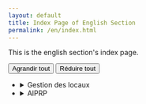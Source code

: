```yaml
---
layout: default
title: Index Page of English Section
permalink: /en/index.html
---
```


This is the english section's index page.

<div id="elements-business">
    <div class="btn-group mrgn-bttm-md">
        <button type="button" class="btn btn-default wb-toggle" data-toggle="{&quot;selector&quot;: &quot;details&quot;, &quot;parent&quot;: &quot;#elements-business&quot;, &quot;type&quot;: &quot;on&quot;, &quot;print&quot;: &quot;on&quot;}">Agrandir tout</button> <button type="button" class="btn btn-default wb-toggle" data-toggle="{&quot;selector&quot;: &quot;details&quot;, &quot;parent&quot;: &quot;#elements-business&quot;, &quot;type&quot;: &quot;off&quot;}">Réduire tout</button>
    </div>
   <ul id="entreprise-lignes" class="list-unstyled wb-filter">
        <li class="mrgn-tp-sm">
            <details id="gestion-locaux_" onclick="shwHidden(this.id)">
                <summary class="btn-default"><span id="gestion-locaux" aria-level="3" role="heading">Gestion des locaux</span></summary>
                <h4><span class="wb-inv">Gestion des locaux </span>Protégé A:</h4>
            <ul>
                <li>Lorem ipsum</li>
                <li>consectetur adipiscing elit</li>
            </ul>
            <h4><span class="wb-inv">Gestion des locaux </span>Protégé B :</h4>
            <ul>
                <li>Nulla pulvinar elementum purus</li>
                <li>ut volutpat risus ultricies ut</li>
                <li>Nullam cursus euismod ligula, sed dictum purus malesuada quis</li>
            </ul>
            </details>
        </li>
        <li>
            <details id="AIPRP_" onclick="shwHidden(this.id)">
                <summary class="btn-default"><span id="AIPRP" aria-level="3" role="heading">AIPRP</span></summary>
                <ul class="list-unstyled">
                    <li>
                        <details id="_" onclick="shwHidden(this.id)">
                            <summary><span aria-level="4" role="heading">Accès à l'information (AI)</span></summary>
                            <h5><span class="wb-inv">Accès à l'information </span>Non classifié:</h5>
                            <ul>
                                <li>Nullam posuere ac tortor id fringilla</li>
                                <li>Nam non feugiat lectus</li>
                            </ul>
                            <h5><span class="wb-inv">Accès à l'information </span>Protégé A:</h5>
                            <ul>
                                <li><span class="wb-inv">Accès à l'information </span>Nunc semper pharetra neque pulvinar facilisis</li>
                                <li>Suspendisse fermentum</li>
                                <li>nulla ut tempor semper, ipsum arcu vehicula nibh</li>
                            </ul>
                            <h5><span class="wb-inv">Accès à l'information </span>Secret:</h5>
                            <div class="mrgn-lft-lg">
                                <p>Cras eleifend facilisis turpis non vestibulum. Nunc blandit, eros vel egestas luctus, nisl quam bibendum tellus</p>
                            </div>
                        </details>
                    </li>
                    <li>
                        <details id="confidentialite_" onclick="shwHidden(this.id)">
                            <summary><span id="confidentialite" aria-level="4" role="heading">Confidentialité</span></summary>
                            <h5><span class="wb-inv">Confidentialité </span>Non classifié :</h5>
                            <div class="mrgn-lft-lg">
                                <p>Matériel de formation et d'orientation</p>
                            </div>
                            <h5><span class="wb-inv">Confidentialité </span>Protégé B:</h5>
                            <ul>
                                <li>Etiam elit ex, blandit at interdum non, auctor at lorem</li>
                                <li>Praesent tempus dignissim lorem at semper. Proin tempus odio nibh, non eleifend nulla egestas nec</li>
                                <li>Nam bibendum augue accumsan purus vestibulum, non pretium urna pharetra. Ut blandit felis sed sollicitudin pulvinar</li>
                            </ul>
                            <h5><span class="wb-inv">Confidentialité </span>Divers:</h5>
                            <ul>
                                <li>Mauris ultricies quis augue nec bibendum. Quisque nisi magna, cursus pellentesque imperdiet laoreet, pellentesque et dui</li>
                                <li>Mauris nibh enim, finibus in mauris nec, porta faucibus velit. Pellentesque at leo ante. Pellentesque sed lobortis massa. Curabitur porta neque et justo congue, quis euismod metus suscipit. Nam viverra egestas leo sodales rhoncus. Fusce porttitor lectus ut placerat dignissim. Sed faucibus libero tellus, non tempor velit vehicula auctor.</li>
                            </ul>
                        <p class="mrgn-tp-md">Morbi at enim id augue sollicitudin feugiat vel id mi</p>
                        </details>
                    </li>
                </ul>
            </details>
        </li>
    </ul>
</div>